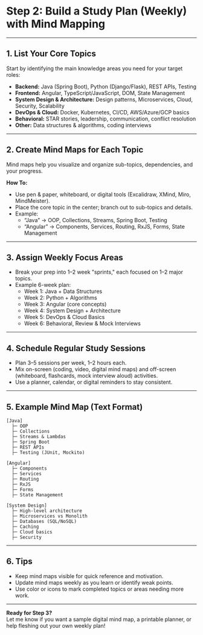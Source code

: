 # Step 2: Build a Study Plan (Weekly) with Mind Mapping

---

## 1. List Your Core Topics

Start by identifying the main knowledge areas you need for your target roles:

- **Backend:** Java (Spring Boot), Python (Django/Flask), REST APIs, Testing
- **Frontend:** Angular, TypeScript/JavaScript, DOM, State Management
- **System Design & Architecture:** Design patterns, Microservices, Cloud, Security, Scalability
- **DevOps & Cloud:** Docker, Kubernetes, CI/CD, AWS/Azure/GCP basics
- **Behavioral:** STAR stories, leadership, communication, conflict resolution
- **Other:** Data structures & algorithms, coding interviews

---

## 2. Create Mind Maps for Each Topic

Mind maps help you visualize and organize sub-topics, dependencies, and your progress.

**How To:**
- Use pen & paper, whiteboard, or digital tools (Excalidraw, XMind, Miro, MindMeister).
- Place the core topic in the center; branch out to sub-topics and details.
- Example:  
  - “Java” → OOP, Collections, Streams, Spring Boot, Testing
  - “Angular” → Components, Services, Routing, RxJS, Forms, State Management

---

## 3. Assign Weekly Focus Areas

- Break your prep into 1–2 week "sprints," each focused on 1–2 major topics.
- Example 6-week plan:
  - Week 1: Java + Data Structures
  - Week 2: Python + Algorithms
  - Week 3: Angular (core concepts)
  - Week 4: System Design + Architecture
  - Week 5: DevOps & Cloud Basics
  - Week 6: Behavioral, Review & Mock Interviews

---

## 4. Schedule Regular Study Sessions

- Plan 3–5 sessions per week, 1–2 hours each.
- Mix on-screen (coding, video, digital mind maps) and off-screen (whiteboard, flashcards, mock interview aloud) activities.
- Use a planner, calendar, or digital reminders to stay consistent.

---

## 5. Example Mind Map (Text Format)

```
[Java]
  ├─ OOP
  ├─ Collections
  ├─ Streams & Lambdas
  ├─ Spring Boot
  ├─ REST APIs
  ├─ Testing (JUnit, Mockito)

[Angular]
  ├─ Components
  ├─ Services
  ├─ Routing
  ├─ RxJS
  ├─ Forms
  ├─ State Management

[System Design]
  ├─ High-level architecture
  ├─ Microservices vs Monolith
  ├─ Databases (SQL/NoSQL)
  ├─ Caching
  ├─ Cloud basics
  ├─ Security
```

---

## 6. Tips

- Keep mind maps visible for quick reference and motivation.
- Update mind maps weekly as you learn or identify weak points.
- Use color or icons to mark completed topics or areas needing more work.

---

**Ready for Step 3?**  
Let me know if you want a sample digital mind map, a printable planner, or help fleshing out your own weekly plan!
